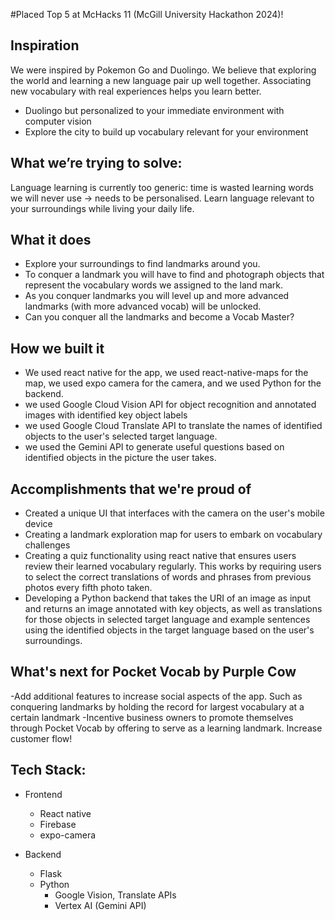 #Placed Top 5 at McHacks 11 (McGill University Hackathon 2024)!

## Inspiration
We were inspired by Pokemon Go and Duolingo. We believe that exploring the world and learning a new language pair up well together. Associating new vocabulary with real experiences helps you learn better.

- Duolingo but personalized to your immediate environment with computer vision
- Explore the city to build up vocabulary relevant for your environment

## What we’re trying to solve:

Language learning is currently too generic: time is wasted learning words we will never use → needs to be personalised. Learn language relevant to your surroundings while living your daily life.

## What it does
- Explore your surroundings to find landmarks around you. 
- To conquer a landmark you will have to find and photograph objects that represent the vocabulary words we assigned to the land mark. 
- As you conquer landmarks you will level up and more advanced landmarks (with more advanced vocab) will be unlocked.
- Can you conquer all the landmarks and become a Vocab Master?

## How we built it
- We used react native for the app, we used react-native-maps for the map, we used expo camera for the camera, and we used Python for the backend.
- we used Google Cloud Vision API for object recognition and annotated images with identified key object labels
- we used Google Cloud Translate API to translate the names of identified objects to the user's selected target language.
- we used the Gemini API to generate useful questions based on identified objects in the picture the user takes.


## Accomplishments that we're proud of
- Created a unique UI that interfaces with the camera on the user's mobile device
- Creating a landmark exploration map for users to embark on vocabulary challenges
- Creating a quiz functionality using react native that ensures users review their learned vocabulary regularly. This works by requiring users to select the correct translations of words and phrases from previous photos every fifth photo taken.
- Developing a Python backend that takes the URI of an image as input and returns an image annotated with key objects, as well as translations for those objects in selected target language and example sentences using the identified objects in the target language based on the user's surroundings.


## What's next for Pocket Vocab by Purple Cow
-Add additional features to increase social aspects of the app. Such as conquering landmarks by holding the record for largest vocabulary at a certain landmark 
-Incentive business owners to promote themselves through Pocket Vocab by offering to serve as a learning landmark. Increase customer flow!



## Tech Stack:

- Frontend
    - React native
    - Firebase
    - expo-camera

- Backend
    - Flask
    - Python
      - Google Vision, Translate APIs
      - Vertex AI (Gemini API) 
  
